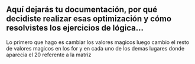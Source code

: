 ## Aquí dejarás tu documentación, por qué decidiste realizar esas optimización y cómo resolvistes los ejercicios de lógica...
Lo primero que hago es cambiar los valores magicos
luego cambio el resto de valores magicos en los for y en cada uno de los demas lugares donde aparecia el 20 referente a la matriz